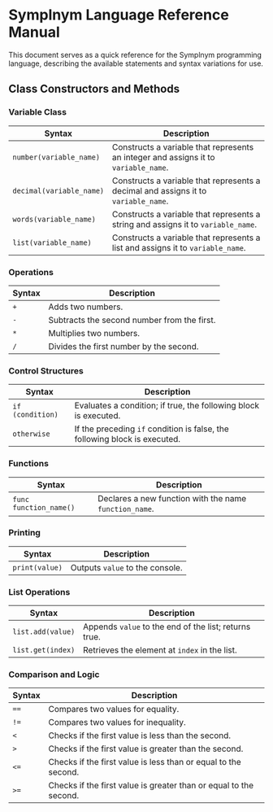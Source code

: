 # Symplnym Language Reference Manual

This document serves as a quick reference for the Symplnym programming language, describing the available statements and syntax variations for use.

## Class Constructors and Methods

### Variable Class
| Syntax                  | Description                                                                           |
|-------------------------|---------------------------------------------------------------------------------------|
| `number(variable_name)` | Constructs a variable that represents an integer and assigns it to `variable_name`.   |
| `decimal(variable_name)`| Constructs a variable that represents a decimal and assigns it to `variable_name`.    |
| `words(variable_name)`  | Constructs a variable that represents a string and assigns it to `variable_name`.     |
| `list(variable_name)`   | Constructs a variable that represents a list and assigns it to `variable_name`.       |

### Operations
| Syntax                | Description                                                                            |
|-----------------------|----------------------------------------------------------------------------------------|
| `+`                   | Adds two numbers.                                                                      |
| `-`                   | Subtracts the second number from the first.                                            |
| `*`                   | Multiplies two numbers.                                                                |
| `/`                   | Divides the first number by the second.                                                |

### Control Structures
| Syntax                 | Description                                                                            |
|------------------------|----------------------------------------------------------------------------------------|
| `if (condition)`       | Evaluates a condition; if true, the following block is executed.                       |
| `otherwise`            | If the preceding `if` condition is false, the following block is executed.             |

### Functions
| Syntax                 | Description                                                                            |
|------------------------|----------------------------------------------------------------------------------------|
| `func function_name()` | Declares a new function with the name `function_name`.                                 |

### Printing
| Syntax                 | Description                                                                            |
|------------------------|----------------------------------------------------------------------------------------|
| `print(value)`         | Outputs `value` to the console.                                                        |

### List Operations
| Syntax                 | Description                                                                            |
|------------------------|----------------------------------------------------------------------------------------|
| `list.add(value)`      | Appends `value` to the end of the list; returns true.                                  |
| `list.get(index)`      | Retrieves the element at `index` in the list.                                          |

### Comparison and Logic
| Syntax                 | Description                                                                            |
|------------------------|----------------------------------------------------------------------------------------|
| `==`                   | Compares two values for equality.                                                      |
| `!=`                   | Compares two values for inequality.                                                    |
| `<`                    | Checks if the first value is less than the second.                                     |
| `>`                    | Checks if the first value is greater than the second.                                  |
| `<=`                   | Checks if the first value is less than or equal to the second.                         |
| `>=`                   | Checks if the first value is greater than or equal to the second.                      |

